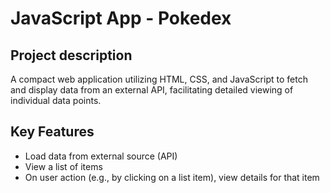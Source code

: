 # JavaScript App - Pokedex

## Project description

A compact web application utilizing HTML, CSS, and JavaScript to fetch and display data from an external API, facilitating detailed viewing of individual data points.

## Key Features

- Load data from external source (API)
- View a list of items
- On user action (e.g., by clicking on a list item), view details for that item

